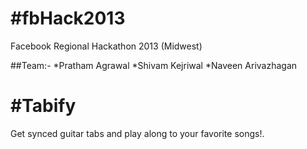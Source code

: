 #fbHack2013
==========

Facebook Regional Hackathon 2013  (Midwest)

##Team:-
*Pratham Agrawal
*Shivam Kejriwal
*Naveen Arivazhagan

#Tabify
==========
Get synced guitar tabs and play along to your favorite songs!.


